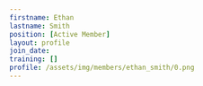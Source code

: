 ```yaml
---
firstname: Ethan
lastname: Smith
position: [Active Member]
layout: profile
join_date: 
training: []
profile: /assets/img/members/ethan_smith/0.png
---
```

